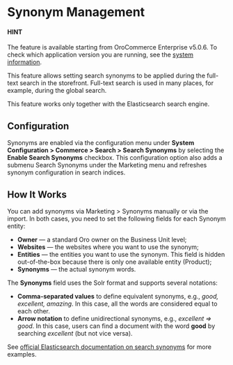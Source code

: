 <a id="bundle-docs-commerce-website-elasticsearch-bundle-synonyms"></a>

# Synonym Management

#### HINT
The feature is available starting from OroCommerce Enterprise v5.0.6. To check which application version you are running, see the [system information](../../../user/back-office/system/system-information/index.md#system-information).

This feature allows setting search synonyms to be applied during the full-text search in the storefront.
Full-text search is used in many places, for example, during the global search.

This feature works only together with the Elasticsearch search engine.

## Configuration

Synonyms are enabled via the configuration menu under **System Configuration > Commerce > Search > Search Synonyms** by selecting the **Enable Search Synonyms** checkbox. This configuration option also adds a submenu Search Synonyms under the Marketing menu and refreshes synonym configuration in search indices.

## How It Works

You can add synonyms via Marketing > Synonyms manually or via the import. In both cases, you need to set the following fields for each Synonym entity:

* **Owner** — a standard Oro owner on the Business Unit level;
* **Websites**  — the websites where you want to use the synonym;
* **Entities** — the entities you want to use the synonym. This field is hidden out-of-the-box because there is only one available entity (Product);
* **Synonyms**  —  the actual synonym words.

The **Synonyms** field uses the Solr format and supports several notations:

* **Comma-separated values** to define equivalent synonyms, e.g., *good, excellent, amazing*. In this case, all the words are considered equal to each other.
* **Arrow notation** to define unidirectional synonyms, e.g., *excellent => good*. In this case, users can find a document with the word **good** by searching *excellent* (but not vice versa).

See <a href="https://www.elastic.co/guide/en/elasticsearch/reference/current/analysis-synonym-graph-tokenfilter.html#_solr_synonyms_2" target="_blank">official Elasticsearch documentation on search synonyms</a> for more examples.

<!-- Frontend -->
